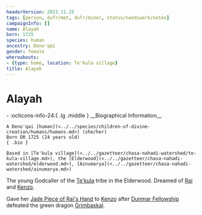 ```yaml
---
headerVersion: 2023.11.25
tags: [person, dufr/met, dufr/minor, status/needswork/notes]
campaignInfo: []
name: Alayah
born: 1725
species: human
ancestry: Deno'qai
gender: female
whereabouts:
- {type: home, location: Te'kula village}
title: Alayah
---
```

# Alayah
<div class="grid cards ext-narrow-margin ext-one-column" markdown>
- :octicons-info-24:{ .lg .middle } __Biographical Information__

    A Deno'qai [human](<../../species/children-of-divine-creation/humans/humans.md>) (she/her)  
    Born DR 1725 (24 years old)  
    { .bio }

    Based in [Te'kula village](<../../gazetteer/chasa-nahadi-watershed/te-kula-village.md>), the [Elderwood](<../../gazetteer/chasa-nahadi-watershed/elderwood.md>), [Ainumarya](<../../gazetteer/chasa-nahadi-watershed/ainumarya.md>)
</div>


The young Godcaller of the [Te'kula](<../../groups/deno-qai-tribes/te-kula.md>) tribe in the Elderwood. Dreamed of [Rai](<../pcs/great-war/rai.md>) and [Kenzo](<../pcs/dunmar-fellowship/kenzo.md>). 

Gave her [Jade Piece of Rai's Hand](<../../campaigns/dunmari-frontier/treasure/notable-items/jade-piece-of-rai-s-hand.md>) to [Kenzo](<../pcs/dunmar-fellowship/kenzo.md>) after [Dunmar Fellowship](<../pcs/dunmar-fellowship/dunmar-fellowship.md>) defeated the green dragon [Grimbaskal](<../other-nonhumans/mezzar.md>). 

